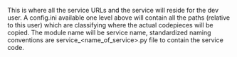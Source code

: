 This is where all the service URLs and the service will reside for the dev user.
A config.ini available one level above will contain all the paths (relative to this user) which are classifying where the actual codepieces will be copied.
The module name will be service name, standardized naming conventions are service_<name_of_service>.py file to contain the service code.
